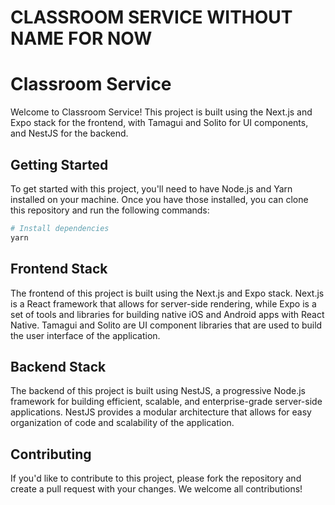 # CLASSROOM SERVICE WITHOUT NAME FOR NOW

# Classroom Service

Welcome to Classroom Service! This project is built using the Next.js and Expo stack for the frontend, with Tamagui and Solito for UI components, and NestJS for the backend.

## Getting Started

To get started with this project, you'll need to have Node.js and Yarn installed on your machine. Once you have those installed, you can clone this repository and run the following commands:

```bash
# Install dependencies
yarn
```

## Frontend Stack

The frontend of this project is built using the Next.js and Expo stack. Next.js is a React framework that allows for server-side rendering, while Expo is a set of tools and libraries for building native iOS and Android apps with React Native. Tamagui and Solito are UI component libraries that are used to build the user interface of the application.

## Backend Stack

The backend of this project is built using NestJS, a progressive Node.js framework for building efficient, scalable, and enterprise-grade server-side applications. NestJS provides a modular architecture that allows for easy organization of code and scalability of the application.

## Contributing

If you'd like to contribute to this project, please fork the repository and create a pull request with your changes. We welcome all contributions!
